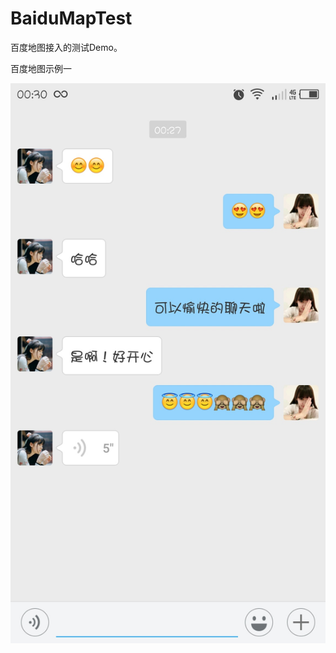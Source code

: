 # BaiduMapTest
百度地图接入的测试Demo。

百度地图示例一

![image](https://github.com/makezhao/RongCloudTest/blob/master/images/%E8%9E%8D%E4%BA%91%E7%A4%BA%E4%BE%8B%E4%B8%80.jpg)
